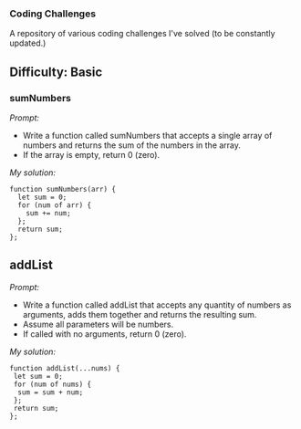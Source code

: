 ### Coding Challenges
A repository of various coding challenges I've solved (to be constantly updated.)

## Difficulty: Basic

### sumNumbers

_Prompt:_

- Write a function called sumNumbers that accepts a single array of numbers and returns the sum of the numbers in the array.
- If the array is empty, return 0 (zero).

_My solution:_

```
function sumNumbers(arr) {
  let sum = 0;
  for (num of arr) {
    sum += num;
  };
  return sum;
};
```

## addList

_Prompt:_

- Write a function called addList that accepts any quantity of numbers as arguments, 
  adds them together and returns the resulting sum.
- Assume all parameters will be numbers.
- If called with no arguments, return 0 (zero).

_My solution:_

```
function addList(...nums) {
 let sum = 0;
 for (num of nums) {
  sum = sum + num;
 };
 return sum;
};
```

